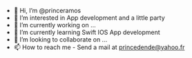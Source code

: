 - 👋 Hi, I’m @princeramos
- 👀 I’m interested in App development and a little party
- 🔭 I’m currently working on ...
- 🌱 I’m currently learning Swift IOS App development
- 👯 I’m looking to collaborate on ...
- 📫 How to reach me - Send a mail at princedende@yahoo.fr
